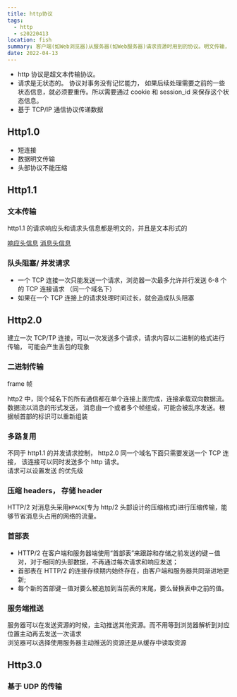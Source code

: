 ```yaml
---
title: http协议
tags:
  - http
  - s20220413
location: fish
summary: 客户端(如Web浏览器)从服务器(如Web服务器)请求资源时用到的协议。明文传输，可能会导致中间人攻击
date: 2022-04-13
---
```


- http 协议是超文本传输协议。
- 请求是无状态的。 协议对事务没有记忆能力， 如果后续处理需要之前的一些状态信息，就必须要重传。所以需要通过 cookie 和 session_id 来保存这个状态信息。
- 基于 TCP/IP 通信协议传递数据

## Http1.0

- 短连接
- 数据明文传输
- 头部协议不能压缩

## Http1.1

### 文本传输

http1.1 的请求响应头和请求头信息都是明文的，并且是文本形式的

[响应头信息](./header.md)
[消息头信息](./header.md)

### 队头阻塞/ 并发请求

- 一个 TCP 连接一次只能发送一个请求，浏览器一次最多允许并行发送 6-8 个的 TCP 连接请求 （同一个域名下）
- 如果在一个 TCP 连接上的请求处理时间过长，就会造成队头阻塞

## Http2.0

建立一次 TCP/TP 连接，可以一次发送多个请求，请求内容以二进制的格式进行传输， 可能会产生丢包的现象

### 二进制传输

frame 帧

http2 中，同个域名下的所有通信都在单个连接上面完成，连接承载双向数据流。  
数据流以消息的形式发送， 消息由一个或者多个帧组成，可能会被乱序发送。根据帧首部的标识可以重新组装

### 多路复用

不同于 http1.1 的并发请求控制， http2.0 同一个域名下面只需要发送一个 TCP 连接， 该连接可以同时发送多个 http 请求。  
请求可以设置发送 的优先级

### 压缩 headers， 存储 header

HTTP/2 对消息头采用`HPACK`(专为 http/2 头部设计的压缩格式)进行压缩传输，能够节省消息头占用的网络的流量。

### 首部表

- HTTP/2 在客户端和服务器端使用“首部表”来跟踪和存储之前发送的键－值对，对于相同的头部数据，不再通过每次请求和响应发送；
- 首部表在 HTTP/2 的连接存续期内始终存在，由客户端和服务器共同渐进地更新;
- 每个新的首部键－值对要么被追加到当前表的末尾，要么替换表中之前的值。

### 服务端推送

服务器可以在发送资源的时候，主动推送其他资源。而不用等到浏览器解析到对应位置主动再去发送一次请求  
浏览器可以选择使用服务器主动推送的资源还是从缓存中读取资源

## Http3.0

### 基于 UDP 的传输
